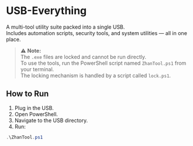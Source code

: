 # USB-Everything

A multi-tool utility suite packed into a single USB.  
Includes automation scripts, security tools, and system utilities — all in one place.

> ⚠️ **Note:**  
The `.exe` files are locked and cannot be run directly.  
To use the tools, run the PowerShell script named `ZhanTool.ps1` from your terminal.  
The locking mechanism is handled by a script called `lock.ps1`.

## How to Run

1. Plug in the USB.
2. Open PowerShell.
3. Navigate to the USB directory.
4. Run:

```powershell
.\ZhanTool.ps1

